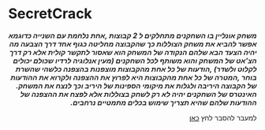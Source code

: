 # SecretCrack

<div dir='rtl' lang='he'>

***משחק אונליין בו השחקנים מתחלקים ל 2 קבוצות ,אחת נלחמת עם השנייה כדוגמא אפשר להביא את משחק הצוללות כך שהקבוצה מחליטה כגוף אחד דרך הצבעה מה יהיה הצעד הבא שלהם הנקודה של המשחק הוא שאסור לתקשר קולית אלא רק דרך הצ'אט של המשחק והוא משותף לכל השחקנים (מעין אנלוגיה לרדיו שכולם יכולים לקלוט ולשדר) ,הודעות של כל אחת מהקבוצות מוצפנות בהצפנה כלשהי שהשרת בוחר ,המטרה של כל אחת מהקבוצות היא לפרוץ את ההצפנה ולקרוא את ההודעות של הקבוצה היריבה ולגלות את מיקומי הספינות של היריב וכך לנצח את המשחק. האינטרס של השחקנים יהיה לא רק לשחק בצוללות אלא לפצח את ההצפנה של ההודעות שלהם שהיא תצריך שימוש בכלים מתמטיים נרחבים.***

למעבר להסבר לחץ [כאן](https://github.com/V-LGame/SecretCrack/blob/main/formal-elements.md)

</div>

